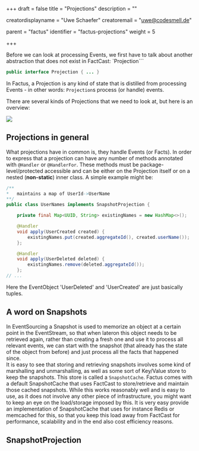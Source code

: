 +++
draft = false
title = "Projections"
description = ""


creatordisplayname = "Uwe Schaefer"
creatoremail = "uwe@codesmell.de"


parent = "factus"
identifier = "factus-projections"
weight = 5

+++

Before we can look at processing Events, we first have to talk about another abstraction that does not exist in FactCast: `Projection``` 


```java
public interface Projection { ... }
```

In Factus, a Projection is any kind of state that is distilled from processing Events - in other words: `Projection`s process (or handle) events.

There are several kinds of Projections that we need to look at, but here is an overview:

![](../projections.png)

## Projections in general

What projections have in common is, they handle Events (or Facts). In order to express that a projection can have any number of methods annotated with `@Handler` or `@HandlerFor`. These methods must be package-level/protected accessible and can be either on the Projection itself or on a nested (**non-static**) inner class.
A simple example might be:

```java
/**
*   maintains a map of UserId->UserName
**/
public class UserNames implements SnapshotProjection {

    private final Map<UUID, String> existingNames = new HashMap<>();

    @Handler
    void apply(UserCreated created) {
        existingNames.put(created.aggregateId(), created.userName());
    };

    @Handler
    void apply(UserDeleted deleted) {
        existingNames.remove(deleted.aggregateId());
    };
// ...
``` 
Here the EventObject 'UserDeleted' and 'UserCreated' are just basically tuples.



## A word on Snapshots

In EventSourcing a Snapshot is used to memorize an object at a certain point in the EventStream, so that when lateron this object needs to be retrieved again, rather than creating a fresh one and use it to process all relevant events, we can start with the snapshot (that already has the state of the object from before) and just process all the facts that happened since.  
It is easy to see that storing and retrieving snapshots involves some kind of marshalling and unmarshalling, as well as some sort of Key/Value store to keep the snapshots. This store is called a `SnapshotCache`. Factus comes with a default SnapshotCache that uses FactCast to store/retrieve and maintain those cached snapshots. While this works reasonably well and is easy to use, as it does not involve any other piece of infrastructure, you might want to keep an eye on the load/storage imposed by this.
It is very easy provide an implementation of SnapshotCache that uses for instance Redis or memcached for this, so that you keep this load away from FactCast for performance, scalability and in the end also cost efficiency reasons.

## SnapshotProjection 

